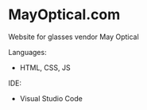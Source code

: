 # MayOptical.com

Website for glasses vendor May Optical

Languages:

- HTML, CSS, JS

IDE: 

- Visual Studio Code
